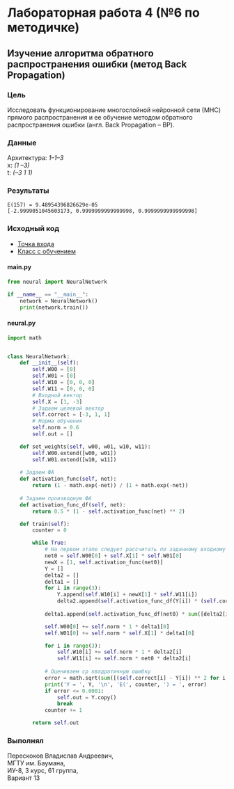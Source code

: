 # Лабораторная работа 4 (№6 по методичке)

## Изучение алгоритма обратного распространения ошибки (метод Back Propagation)

### Цель
Исследовать функционирование многослойной нейронной сети (МНС) прямого распространения и ее обучение методом обратного распространения ошибки (англ. Back Propagation – BP).

### Данные
Архитектура: *1–1–3*  
x: *(1 –3)*  
t: *(–3 1 1)*  

### Результаты
```
E(157) = 9.48954396826629e-05
[-2.9999051045603173, 0.9999999999999998, 0.9999999999999998]
```

### Исходный код
- [Точка входа](/app/main.py)
- [Класс с обучением](/app/neural.py)

#### main.py
```python
from neural import NeuralNetwork

if __name__ == "__main__":
    network = NeuralNetwork()
    print(network.train())
```

#### neural.py
```python
import math


class NeuralNetwork:
    def __init__(self):
        self.W00 = [0]
        self.W01 = [0]
        self.W10 = [0, 0, 0]
        self.W11 = [0, 0, 0]
        # Входной вектор
        self.X = [1, -3]
        # Задаем целевой вектор
        self.correct = [-3, 1, 1]
        # Норма обучения
        self.norm = 0.6
        self.out = []

    def set_weights(self, w00, w01, w10, w11):
        self.W00.extend([w00, w01])
        self.W01.extend([w10, w11])
    
    # Задаем ФА
    def activation_func(self, net):
        return (1 - math.exp(-net)) / (1 + math.exp(-net))
    
    # Задаем производную ФА
    def activation_func_df(self, net):
        return 0.5 * (1 - self.activation_func(net) ** 2)

    def train(self):
        counter = 0

        while True:
            # На первом этапе следует рассчитать по заданному входному сигналу xi , i=0,N,выходМНС ym(k)
            net0 = self.W00[0] + self.X[1] * self.W01[0]
            newX = [1, self.activation_func(net0)]
            Y = []
            delta2 = []
            delta1 = []
            for i in range(3):
                Y.append(self.W10[i] + newX[1] * self.W11[i])
                delta2.append(self.activation_func_df(Y[i]) * (self.correct[i] - Y[i]))
            
            delta1.append(self.activation_func_df(net0) * sum([delta2[i] * self.W11[i] for i in range(3)]))

            self.W00[0] += self.norm * 1 * delta1[0]
            self.W01[0] += self.norm * self.X[1] * delta1[0]

            for i in range(3):
                self.W10[i] += self.norm * 1 * delta2[i]
                self.W11[i] += self.norm * net0 * delta2[i]
            
            # Оцениваем ср квадратичную ошибку
            error = math.sqrt(sum([(self.correct[i] - Y[i]) ** 2 for i in range(3)]))
            print('Y = ', Y, '\n', 'E(', counter, ') = ', error)
            if error <= 0.0001:
                self.out = Y.copy()
                break
            counter += 1

        return self.out
```

### Выполнял
Перескоков Владислав Андреевич,   
МГТУ им. Баумана,  
ИУ-8, 3 курс, 61 группа,  
Вариант 13  
